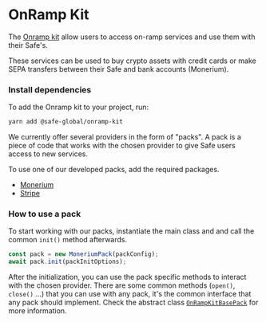 # OnRamp Kit

The [Onramp kit](https://github.com/safe-global/account-abstraction-sdk/tree/main/packages/onramp-kit) allow users to access on-ramp services and use them with their Safe's.

These services can be used to buy crypto assets with credit cards or make SEPA transfers between their Safe and bank accounts (Monerium).

### Install dependencies

To add the Onramp kit to your project, run:

```bash
yarn add @safe-global/onramp-kit
```
We currently offer several providers in the form of "packs". A pack is a piece of code that works with the chosen provider to give Safe users access to new services.

To use one of our developed packs, add the required packages.

- [Monerium](./MoneriumPack.md#install)
- [Stripe](./StripePack.md#install)

### How to use a pack

To start working with our packs, instantiate the main class and and call the common `init()` method afterwards.

```typescript
const pack = new MoneriumPack(packConfig);
await pack.init(packInitOptions);
```

After the initialization, you can use the pack specific methods to interact with the chosen provider. There are some common methods (`open()`, `close()` ...) that you can use with any pack, it's the common interface that any pack should implement. Check the abstract class [`OnRampKitBasePack`](./OnRampKitBasePack.md) for more information.


